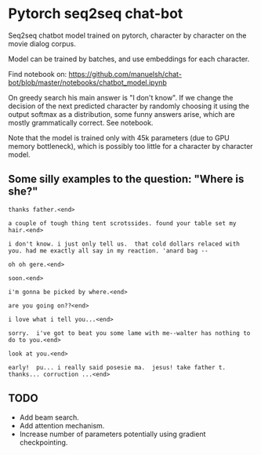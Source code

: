 # Pytorch seq2seq chat-bot

Seq2seq chatbot model trained on pytorch, character by character on the movie dialog corpus.

Model can be trained by batches, and use embeddings for each character.

Find notebook on: https://github.com/manuelsh/chat-bot/blob/master/notebooks/chatbot_model.ipynb

On greedy search his main answer is "I don't know". If we change the decision of the next predicted character by randomly choosing it using the output softmax as a distribution, some funny answers arise, which are mostly grammatically correct. See notebook.

Note that the model is trained only with 45k parameters (due to GPU memory bottleneck), which is possibly too little for a character by character model.

## Some silly examples to the question: "Where is she?"

```
thanks father.<end>

a couple of tough thing tent scrotssides. found your table set my hair.<end>

i don't know. i just only tell us.  that cold dollars relaced with you. had me exactly all say in my reaction. 'anard bag --

oh oh gere.<end>

soon.<end>

i'm gonna be picked by where.<end>

are you going on??<end>
  
i love what i tell you...<end>

sorry.  i've got to beat you some lame with me--walter has nothing to do to you.<end>

look at you.<end>

early!  pu... i really said posesie ma.  jesus! take father t. thanks... corruction ...<end>
```

## TODO
- Add beam search.
- Add attention mechanism.
- Increase number of parameters potentially using gradient checkpointing.

